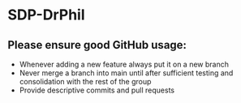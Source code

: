 # SDP-DrPhil

## Please ensure good GitHub usage:
- Whenever adding a new feature always put it on a new branch
- Never merge a branch into main until after sufficient testing and consolidation with the rest of the group
- Provide descriptive commits and pull requests

